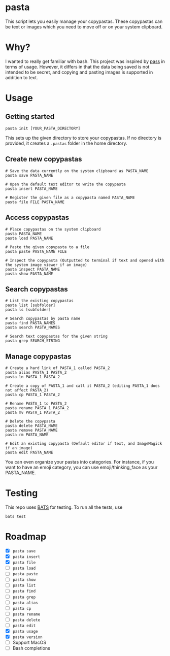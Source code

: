 # pasta
This script lets you easily manage your copypastas. These copypastas can be text or images which you need to move off or on your system clipboard.

# Why?
I wanted to really get familiar with bash. This project was inspired by [pass](https://www.passwordstore.org/) in terms of usage. However, it differs in that the data being saved is not intended to be secret, and copying and pasting images is supported in addition to text.

# Usage
## Getting started
```
pasta init [YOUR_PASTA_DIRECTORY]
```
This sets up the given directory to store your copypastas. If no directory is provided, it creates a `.pastas` folder in the home directory.

## Create new copypastas
```
# Save the data currently on the system clipboard as PASTA_NAME
pasta save PASTA_NAME

# Open the default text editor to write the copypasta
pasta insert PASTA_NAME

# Register the given file as a copypasta named PASTA_NAME
pasta file FILE PASTA_NAME
```

## Access copypastas
```
# Place copypastas on the system clipboard
pasta PASTA_NAME
pasta load PASTA_NAME

# Paste the given copypasta to a file
pasta paste PASTA_NAME FILE

# Inspect the copypasta (Outputted to terminal if text and opened with the system image viewer if an image)
pasta inspect PASTA_NAME
pasta show PASTA_NAME
```

## Search copypastas
```
# List the existing copypastas
pasta list [subfolder]
pasta ls [subfolder]

# Search copypastas by pasta name
pasta find PASTA_NAMES
pasta search PASTA_NAMES

# Search text copypastas for the given string
pasta grep SEARCH_STRING
```

## Manage copypastas
```
# Create a hard link of PASTA_1 called PASTA_2
pasta alias PASTA_1 PASTA_2
pasta ln PASTA_1 PASTA_2

# Create a copy of PASTA_1 and call it PASTA_2 (editing PASTA_1 does not affect PASTA_2)
pasta cp PASTA_1 PASTA_2

# Rename PASTA_1 to PASTA_2
pasta rename PASTA_1 PASTA_2
pasta mv PASTA_1 PASTA_2

# Delete the copypasta
pasta delete PASTA_NAME
pasta remove PASTA_NAME
pasta rm PASTA_NAME

# Edit an existing copypasta (Default editor if text, and ImageMagick if an image)
pasta edit PASTA_NAME
```

You can even organize your pastas into categories.
For instance, if you want to have an emoji category, you can use
emoji/thinking_face as your PASTA_NAME.


# Testing
This repo uses [BATS](https://github.com/bats-core/bats-core) for testing. To run all the tests, use
```
bats test
```

# Roadmap
- [X] `pasta save`
- [X] `pasta insert`
- [X] `pasta file`
- [ ] `pasta load`
- [ ] `pasta paste`
- [ ] `pasta show`
- [ ] `pasta list`
- [ ] `pasta find`
- [ ] `pasta grep`
- [ ] `pasta alias`
- [ ] `pasta cp`
- [ ] `pasta rename`
- [ ] `pasta delete`
- [ ] `pasta edit`
- [X] `pasta usage`
- [X] `pasta version`
- [ ] Support MacOS
- [ ] Bash completions
